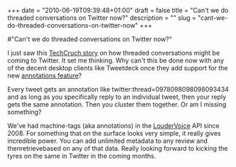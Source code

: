 +++
date = "2010-06-19T09:39:48+01:00"
draft = false
title = "Can't we do threaded conversations on Twitter now?"
description = ""
slug = "cant-we-do-threaded-conversations-on-twitter-now"
+++

#"Can't we do threaded conversations on Twitter now?"


 I just saw this <a href="http://techcrunch.com/2010/06/18/twitter-threaded-conversations/">TechCruch story</a> on how threaded conversations might be coming to Twitter. It set me thinking. Why can&#39;t this be done now with any of the decent desktop clients like Tweetdeck once they add support for the new <a href="http://apiwiki.twitter.com/Annotations-Overview">annotations feature</a>?<p /><div>Every tweet gets an annotation like twitter:thread=0978098098098093434 and as long as you specifically reply to an individual tweet, then your reply gets the same annotation. Then you cluster them together. Or am I missing something?</div> <p /><div>We&#39;ve had machine-tags (aka annotations) in the <a href="http://www.loudervoice.com/">LouderVoice</a> API since 2008. For something that on the surface looks very simple, it really gives incredible power. You can add unlimited metadata to any review and thenretrievebased on any of that data. Really looking forward to kicking the tyres on the same in Twitter in the coming months.</div>
 
